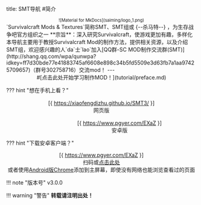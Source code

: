 title: SMT导航
#简介
<center style="zoom:0.8">![Material for MkDocs](saiming/logo_1.png)  </center>
`Survivalcraft Mods & Textures`简称SMT、SMT组或 {--杀马特--} ，为生存战争吧官方组织之一  
**宗旨**：深入研究Survivalcraft，使游戏更加有趣，多样化  
本导航主要用于教授Survivalcraft Mod的制作方法，提供相关资源，以及介绍SMT组，欢迎感兴趣的人`da`士`lao`加入[QQ群-SC MOD制作交流群(SMT)](http://shang.qq.com/wpa/qunwpa?idkey=ff7d30bde77e41883745af6608e898c34b5fd5509e3d63fb7a1aa97425709657)（群号302758716）交流mod！  
---

<center>
#[点击此处开始学习制作MOD！](tutorial/preface.md) 
</center>
<div id="qrcodeForNoMobile" class="hide">

??? hint "想在手机上看？"
    <center><div>
    <div class="inlineBlock" style="margin-top: 1rem;"><div>[{ https://xiaofengdizhu.github.io/SMT3/ }]</div>网页版</div>
    <div class="inlineBlock" style="margin-top: 1rem;margin-left: 6rem;"><div>[{ https://www.pgyer.com/EXaZ }]</div>安卓版</div>
    </div></center>
    <!--Generated by https://github.com/XiaofengdiZhu/python-markdown-qrcode-->
</div>
<div id="qrcodeForAndroid" class="hide">

??? hint "下载安卓客户端？"
    <center><div>
    <div class="inlineBlock"><div>[{ https://www.pgyer.com/EXaZ }]</div>扫码或[点击此处](https://www.pgyer.com/EXaZ)</div>
    </div>
    或者使用<a href="http://m.appchina.com/app/com.android.chrome" target="_blank">Android版Chrome</a>添加到主屏幕，即使没有网络也能浏览查看过的页面
    </center>
    <!--Generated by https://github.com/XiaofengdiZhu/python-markdown-qrcode-->
</div>

!!! note "版本号"
    v3.0.0

!!! warning "警告"
    **转载请注明出处！**
    
<script>
if(isMobile)
{
    if(isAndroidBrowser){
        $("#qrcodeForAndroid").show();
    }
}else{
    $("#qrcodeForNoMobile").show();
}
</script>